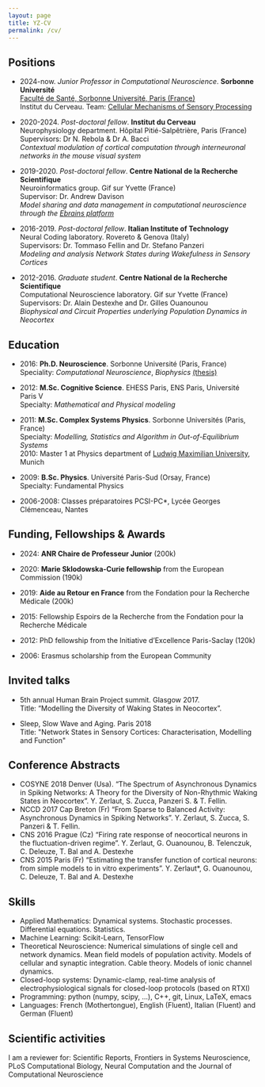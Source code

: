 ```yaml
---
layout: page
title: YZ-CV
permalink: /cv/
---
```


## Positions

- 2024-now. _Junior Professor in Computational Neuroscience_. **Sorbonne Université**  
    [Faculté de Santé, Sorbonne Université, Paris (France)](https://sante.sorbonne-universite.fr/)  
    Institut du Cerveau. Team: [Cellular Mechanisms of Sensory Processing](https://therebolalab.org/)  

- 2020-2024. _Post-doctoral fellow_. **Institut du Cerveau**   
    Neurophysiology department. Hôpital Pitié-Salpêtrière, Paris (France)  
    Supervisors: Dr N. Rebola & Dr A. Bacci  
    *Contextual modulation of cortical computation through interneuronal networks in the mouse visual system*  

- 2019-2020. _Post-doctoral fellow_. **Centre National de la Recherche Scientifique**   
    Neuroinformatics group. Gif sur Yvette (France)   
    Supervisor: Dr. Andrew Davison   
    *Model sharing and data management in computational neuroscience through the [Ebrains platform](https://ebrains.eu)*   

- 2016-2019. _Post-doctoral fellow_. **Italian Institute of Technology**   
    Neural Coding laboratory. Rovereto & Genova (Italy)   
    Supervisors: Dr. Tommaso Fellin and Dr. Stefano Panzeri  
    *Modeling and analysis Network States during Wakefulness in Sensory Cortices*  

- 2012-2016. _Graduate student_. **Centre National de la Recherche Scientifique**   
    Computational Neuroscience laboratory. Gif sur Yvette (France)  
    Supervisors: Dr. Alain Destexhe and Dr. Gilles Ouanounou   
    *Biophysical and Circuit Properties underlying Population Dynamics in Neocortex*   

## Education

- 2016: **Ph.D. Neuroscience**. Sorbonne Université (Paris, France)   
    Speciality: *Computational Neuroscience*, *Biophysics* [(thesis)](https://tel.archives-ouvertes.fr/tel-01531824/)

- 2012: **M.Sc. Cognitive Science**. EHESS Paris, ENS Paris, Université Paris V   
    Specialty: *Mathematical and Physical modeling*

- 2011: **M.Sc. Complex Systems Physics**. Sorbonne Universités (Paris, France)   
    Specialty: *Modelling, Statistics and Algorithm in Out-of-Equilibrium Systems*  
    2010: Master 1 at Physics department of [Ludwig Maximilian University](https://www.lmu.de/en/), Munich   

- 2009: **B.Sc. Physics**. Université Paris-Sud (Orsay, France)  
    Specialty: Fundamental Physics 
    <!--Thesis: “(e,2e) and (e,3-1e) ionization experiments of noble gas and small molecules” Advisor: Dr. Azzedine Lahmam-Bennani (LCAM, Orsay)-->

- 2006-2008: Classes préparatoires PCSI-PC*, Lycée Georges Clémenceau, Nantes

## Funding, Fellowships & Awards

- 2024: **ANR Chaire de Professeur Junior** (200k)
 
- 2020: **Marie Sklodowska-Curie fellowship** from the European Commission (190k)

- 2019: **Aide au Retour en France** from the Fondation pour la Recherche Médicale (200k)

- 2015: Fellowship Espoirs de la Recherche from the Fondation pour la Recherche Médicale 

- 2012: PhD fellowship from the Initiative d’Excellence Paris-Saclay (120k)

- 2006: Erasmus scholarship from the European Community 

## Invited talks

- 5th annual Human Brain Project summit. Glasgow 2017.  
  Title: “Modelling the Diversity of Waking States in Neocortex”.

- Sleep, Slow Wave and Aging. Paris 2018  
  Title: "Network States in Sensory Cortices: Characterisation, Modelling and Function"

## Conference Abstracts

- COSYNE 2018 Denver (Usa). “The Spectrum of Asynchronous Dynamics in Spiking Networks: A Theory for the Diversity of Non-Rhythmic Waking States in Neocortex”. Y. Zerlaut, S. Zucca, Panzeri S. & T. Fellin.
- NCCD 2017 Cap Breton (Fr) “From Sparse to Balanced Activity: Asynchronous Dynamics in Spiking Networks”. Y. Zerlaut, S. Zucca, S. Panzeri & T. Fellin.
- CNS 2016 Prague (Cz) “Firing rate response of neocortical neurons in the fluctuation-driven regime”. Y. Zerlaut, G. Ouanounou, B. Telenczuk, C. Deleuze, T. Bal and A. Destexhe
- CNS 2015 Paris (Fr) “Estimating the transfer function of cortical neurons: from simple models to in vitro experiments”. Y. Zerlaut*, G. Ouanounou, C. Deleuze, T. Bal and A. Destexhe

## Skills

- Applied Mathematics: Dynamical systems. Stochastic processes. Differential equations. Statistics.
- Machine Learning: Scikit-Learn, TensorFlow
- Theoretical Neuroscience: Numerical simulations of single cell and network dynamics. Mean field models of population activity. Models of cellular and synaptic integration. Cable theory. Models of ionic channel dynamics.
- Closed-loop systems: Dynamic-clamp, real-time analysis of electrophysiological signals for closed-loop protocols (based on RTXI)
- Programming: python (numpy, scipy, ...), C++, git, Linux, LaTeX, emacs
- Languages: French (Mothertongue), English (Fluent), Italian (Fluent) and German (Fluent)

## Scientific activities

I am a reviewer for: Scientific Reports, Frontiers in Systems Neuroscience, PLoS Computational Biology, Neural Computation and the Journal of Computational Neuroscience
